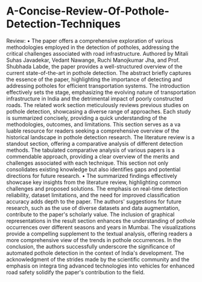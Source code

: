 # A-Concise-Review-Of-Pothole-Detection-Techniques
Review:
•       The paper offers a comprehensive exploration of various methodologies employed in the detection of potholes, addressing the critical challenges associated with road infrastructure. Authored by Mitali Suhas Javadekar, Vedant Nawange, Ruchi Manojkumar Jha, and Prof. Shubhada Labde, the paper provides a well-structured overview of the current state-of-the-art in pothole detection. The abstract briefly captures the essence of the paper, highlighting the importance of detecting and addressing potholes for efficient transportation systems. The introduction effectively sets the stage, emphasizing the evolving nature of transportation infrastructure in India and the detrimental impact of poorly constructed roads. The related work section meticulously reviews previous studies on pothole detection, showcasing a diverse range of approaches. Each study is summarized concisely, providing a quick understanding of the methodologies, outcomes, and limitations. This section serves as a va
luable resource for readers seeking a comprehensive overview of the historical landscape in pothole detection research. The literature review is a standout section, offering a comparative analysis of different detection methods. The tabulated comparative analysis of various papers is a commendable approach, providing a clear overview of the merits and challenges associated with each technique. This section not only consolidates existing knowledge but also identifies gaps and potential directions for future research.
•       The summarized findings effectively showcase key insights from the literature review, highlighting common challenges and proposed solutions. The emphasis on real-time detection reliability, dataset limitations, and the need for improved classification accuracy adds depth to the paper. The authors' suggestions for future research, such as the use of diverse datasets and data augmentation, contribute to the paper's scholarly value. The inclusion of graphical representations in the result section enhances the understanding of pothole occurrences over different seasons and years in Mumbai. The visualizations provide a compelling supplement to the textual analysis, offering readers a more comprehensive view of the trends in pothole occurrences. In the conclusion, the authors successfully underscore the significance of automated pothole detection in the context of India's development. The acknowledgment of the strides made by the scientific community and the emphasis on integra
ting advanced technologies into vehicles for enhanced road safety solidify the paper's contribution to the field.
